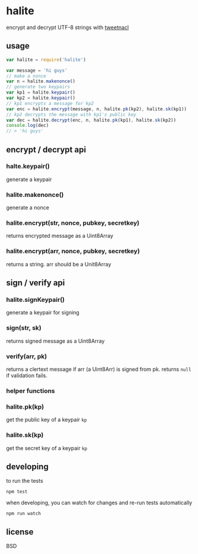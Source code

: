 # halite

encrypt and decrypt UTF-8 strings with [tweetnacl](https://github.com/dchest/tweetnacl-js)

## usage 

```javascript
var halite = require('halite')

var message = 'hi guys'
// make a nonce
var n = halite.makenonce()
// generate two keypairs
var kp1 = halite.keypair()
var kp2 = halite.keypair()
// kp1 encrypts a message for kp2
var enc = halite.encrypt(message, n, halite.pk(kp2), halite.sk(kp1))
// kp2 decrypts the message with kp1's public key
var dec = halite.decrypt(enc, n, halite.pk(kp1), halite.sk(kp2))
console.log(dec)
// > 'hi guys'
```
 
## encrypt / decrypt api

### halte.keypair()

generate a keypair

### halite.makenonce()

generate a nonce

### halite.encrypt(str, nonce, pubkey, secretkey)

returns encrypted message as a Uint8Array

### halite.encrypt(arr, nonce, pubkey, secretkey)

returns a string. arr should be a Unit8Array

## sign / verify api

### halite.signKeypair()

generate a keypair for signing

### sign(str, sk)

returns signed message as a Uint8Array

### verify(arr, pk)

returns a clertext message if arr (a Uint8Arr) is signed from pk. returns `null` if validation fails.

### helper functions

### halite.pk(kp)

get the public key of a keypair `kp`

### halite.sk(kp)

get the secret key of a keypair `kp`


## developing

to run the tests

    npm test

when developing, you can watch for changes and re-run tests automatically

    npm run watch

## license

BSD
